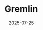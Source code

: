 ---
title: Gremlin
fulltitle: Gremlin
date: 2025-07-25
tags:
- 2025
characters:
- tzipora
categories:
- characters
- sketch
keywords:
- 2025
rgb: 149, 178, 214
url: /stories/gremlin/
image: /images/fullres/gremlin.jpg
caption: Buy a shoehorn genius instead of crushing your thumb every day.
---